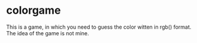# colorgame
This is a game, in which you need to guess the color witten in rgb() format.
The idea of the game is not mine.
